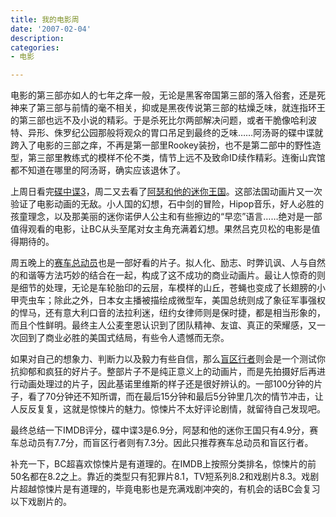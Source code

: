 ```yaml
---
title: 我的电影周
date: '2007-02-04'
description:
categories:
- 电影

---
```

电影的第三部亦如人的七年之痒一般，无论是黑客帝国第三部的落入俗套，还是死神来了第三部与前情的毫不相关，抑或是黑夜传说第三部的枯燥乏味，就连指环王的第三部也远不及小说的精彩。于是杀死比尔两部解决问题，或者干脆像哈利波特、异形、侏罗纪公园那般将观众的胃口吊足到最终的乏味……阿汤哥的碟中谍就跨入了电影的三部之痒，不再是第一部里Rookey装扮，也不是第二部中的野性造型，第三部里教练式的模样不伦不类，情节上远不及致命ID续作精彩。连衡山宾馆都不知道在哪里的阿汤哥，确实应该退休了。

上周日看完[碟中谍3](http://www.imdb.com/title/tt0317919/)，周二又去看了[阿瑟和他的迷你王国](http://www.imdb.com/title/tt0344854/)。这部法国动画片又一次验证了电影动画的无敌。小人国的幻想，石中剑的冒险，Hipop音乐，好人必胜的孩童理念，以及那美丽的迷你诺伊人公主和有些擦边的“早恋”语言……绝对是一部值得观看的电影，让BC从头至尾对女主角充满着幻想。果然吕克贝松的电影是值得期待的。

周五晚上的[赛车总动员](http://www.imdb.com/title/tt0317219/)也是一部好看的片子。拟人化、励志、时弊讥讽、人与自然的和谐等方法巧妙的结合在一起，构成了这不成功的商业动画片。最让人惊奇的则是细节的处理，无论是车轮胎印的云层，车模样的山丘，苍蝇也变成了长翅膀的小甲壳虫车；除此之外，日本女主播被描绘成微型车，美国总统则成了象征军事强权的悍马，还有意大利口音的法拉利迷，纽约女律师则是保时捷，都是相当形象的，而且个性鲜明。最终主人公麦奎恩认识到了团队精神、友谊、真正的荣耀感，又一次回到了商业必胜的美国式结局，有些令人遗憾而无奈。

如果对自己的想象力、判断力以及毅力有些自信，那么[盲区行者](http://www.imdb.com/title/tt0405296/)则会是一个测试你抗抑郁和疯狂的好片子。整部片子不是纯正意义上的动画片，而是先拍摄好后再进行动画处理过的片子，因此基诺里维斯的样子还是很好辨认的。一部100分钟的片子，看了70分钟还不知所谓，而在最后15分钟和最后5分钟里几次的情节冲击，让人反反复复，这就是惊悚片的魅力。惊悚片不太好评论剧情，就留待自己发现吧。

最终总结一下IMDB评分，碟中谍3是6.9分，阿瑟和他的迷你王国只有4.9分，赛车总动员有7.7分，而盲区行者则有7.3分。因此只推荐赛车总动员和盲区行者。

补充一下，BC超喜欢惊悚片是有道理的。在IMDB上按照分类排名，惊悚片的前50名都在8.2之上。靠近的类型只有犯罪片8.1，TV短系列8.2和戏剧片8.3。戏剧片超越惊悚片是有道理的，毕竟电影也是充满戏剧冲突的，有机会的话BC会复习以下戏剧片的。 